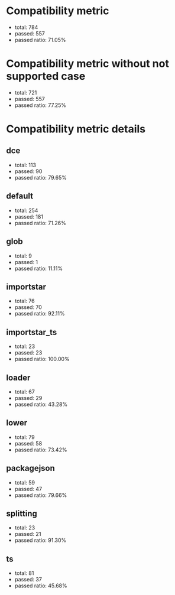 # Compatibility metric
- total: 784
- passed: 557
- passed ratio: 71.05%
# Compatibility metric without not supported case
- total: 721
- passed: 557
- passed ratio: 77.25%
# Compatibility metric details
## dce
- total: 113
- passed: 90
- passed ratio: 79.65%
## default
- total: 254
- passed: 181
- passed ratio: 71.26%
## glob
- total: 9
- passed: 1
- passed ratio: 11.11%
## importstar
- total: 76
- passed: 70
- passed ratio: 92.11%
## importstar_ts
- total: 23
- passed: 23
- passed ratio: 100.00%
## loader
- total: 67
- passed: 29
- passed ratio: 43.28%
## lower
- total: 79
- passed: 58
- passed ratio: 73.42%
## packagejson
- total: 59
- passed: 47
- passed ratio: 79.66%
## splitting
- total: 23
- passed: 21
- passed ratio: 91.30%
## ts
- total: 81
- passed: 37
- passed ratio: 45.68%
